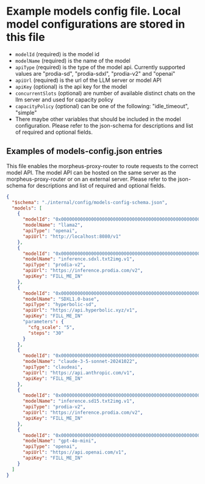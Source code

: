 # Example models config file. Local model configurations are stored in this file

- `modelId` (required) is the model id
- `modelName` (required) is the name of the model
- `apiType` (required) is the type of the model api. Currently supported values are "prodia-sd", "prodia-sdxl", "prodia-v2" and "openai"
- `apiUrl` (required) is the url of the LLM server or model API
- `apiKey` (optional) is the api key for the model
- `concurrentSlots` (optional) are number of available distinct chats on the llm server and used for capacity policy
- `capacityPolicy` (optional) can be one of the following: "idle_timeout", "simple"
- There maybe other variables that should be included in the model configuration. Please refer to the json-schema for descriptions and list of required and optional fields.

## Examples of models-config.json entries

This file enables the morpheus-proxy-router to route requests to the correct model API. The model API can be hosted on the same server as the morpheus-proxy-router or on an external server. Please refer to the json-schema for descriptions and list of required and optional fields.

```json
{
  "$schema": "./internal/config/models-config-schema.json",
  "models": [
    {
      "modelId": "0x0000000000000000000000000000000000000000000000000000000000000000",
      "modelName": "llama2",
      "apiType": "openai",
      "apiUrl": "http://localhost:8080/v1"
    },
    {
      "modelId": "0x0000000000000000000000000000000000000000000000000000000000000001",
      "modelName": "inference.sdxl.txt2img.v1",
      "apiType": "prodia-v2",
      "apiUrl": "https://inference.prodia.com/v2",
      "apiKey": "FILL_ME_IN"
    },
    {
      "modelId": "0x0000000000000000000000000000000000000000000000000000000000000002",
      "modelName": "SDXL1.0-base",
      "apiType": "hyperbolic-sd",
      "apiUrl": "https://api.hyperbolic.xyz/v1",
      "apiKey": "FILL_ME_IN"
      "parameters": {
        "cfg_scale": "5",
        "steps": "30"
      }
    },
    {
      "modelId": "0x0000000000000000000000000000000000000000000000000000000000000003",
      "modelName": "claude-3-5-sonnet-20241022",
      "apiType": "claudeai",
      "apiUrl": "https://api.anthropic.com/v1",
      "apiKey": "FILL_ME_IN"
    },
    {
      "modelId": "0x0000000000000000000000000000000000000000000000000000000000000004",
      "modelName": "inference.sd15.txt2img.v1",
      "apiType": "prodia-v2",
      "apiUrl": "https://inference.prodia.com/v2",
      "apiKey": "FILL_ME_IN"  
    },    
    {
      "modelId": "0x0000000000000000000000000000000000000000000000000000000000000005",
      "modelName": "gpt-4o-mini",
      "apiType": "openai",
      "apiUrl": "https://api.openai.com/v1",
      "apiKey": "FILL_ME_IN"
    }
  ]
}
```
